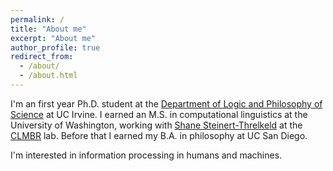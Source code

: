 ```yaml
---
permalink: /
title: "About me"
excerpt: "About me"
author_profile: true
redirect_from: 
  - /about/
  - /about.html
---
```


I'm an first year Ph.D. student at the [Department of Logic and Philosophy of Science](https://www.lps.uci.edu/) at UC Irvine. I earned an M.S. in computational linguistics at the University of Washington, working with [Shane Steinert-Threlkeld](https://www.shane.st/) at the [CLMBR](https://clmbr.shane.st/) lab. Before that I earned my B.A. in philosophy at UC San Diego.

I'm interested in information processing in humans and machines.
